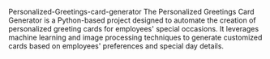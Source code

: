  Personalized-Greetings-card-generator
The Personalized Greetings Card Generator is a Python-based project designed to automate the creation of personalized greeting cards for employees' special occasions. It leverages machine learning and image processing techniques to generate customized cards based on employees' preferences and special day details.
